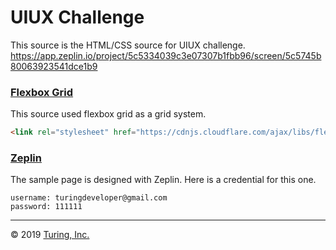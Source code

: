 # UIUX Challenge

This source is the HTML/CSS source for UIUX challenge.
https://app.zeplin.io/project/5c5334039c3e07307b1fbb96/screen/5c5745b80063923541dce1b9

### [Flexbox Grid](http://flexboxgrid.com/)
This source used flexbox grid as a grid system.
```html
<link rel="stylesheet" href="https://cdnjs.cloudflare.com/ajax/libs/flexboxgrid/6.3.1/flexboxgrid.min.css" type="text/css" >
```

### [Zeplin](https://zeplin.io)
The sample page is designed with Zeplin. Here is a credential for this one.
```
username: turingdeveloper@gmail.com
password: 111111
```

---
© 2019 [Turing, Inc.](https://turing.com)